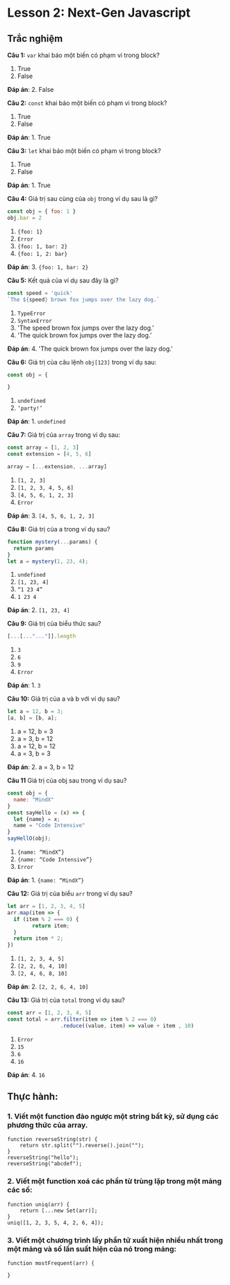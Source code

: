 # Lesson 2: Next-Gen Javascript

## Trắc nghiệm

**Câu 1:** `var` khai báo một biến có phạm vi trong block?

1. True
2. False

**Đáp án**: 2. False 

**Câu 2:** `const` khai báo một biến có phạm vi trong block?

1. True
2. False

**Đáp án**: 1. True 

**Câu 3:** `let` khai báo một biến có phạm vi trong block?

1. True
2. False

**Đáp án**: 1. True

**Câu 4:** Giá trị sau cùng của `obj` trong ví dụ sau là gì?

```jsx
const obj = { foo: 1 }
obj.bar = 2
```

1. `{foo: 1}`
2. `Error`
3. `{foo: 1, bar: 2}`
4. `{foo: 1, 2: bar}`

**Đáp án**: 3. `{foo: 1, bar: 2}`

**Câu 5:** Kết quả của ví dụ sau đây là gì?

```jsx
const speed = 'quick'
`The ${speed} brown fox jumps over the lazy dog.`
```

1. `TypeError`
2. `SyntaxError`
3. 'The speed brown fox jumps over the lazy dog.’
4. 'The quick brown fox jumps over the lazy dog.’

**Đáp án**: 4. 'The quick brown fox jumps over the lazy dog.'

**Câu 6:** Giá trị của câu lệnh `obj[123]` trong ví dụ sau:

```jsx
const obj = {

}
```

1. `undefined`
2. `‘party!’`
 
**Đáp án**: 1. `undefined`

**Câu 7:** Giá trị của `array` trong ví dụ sau:

```jsx
const array = [1, 2, 3]
const extension = [4, 5, 6]

array = [...extension, ...array]
```

1. `[1, 2, 3]`
2. `[1, 2, 3, 4, 5, 6]`
3. `[4, 5, 6, 1, 2, 3]`
4. `Error`

**Đáp án**: 3. `[4, 5, 6, 1, 2, 3]`


**Câu 8:** Giá trị của a trong ví dụ sau?

```jsx
function mystery(...params) {
  return params
}
let a = mystery(1, 23, 4);
```

1. `undefined`
2. `[1, 23, 4]`
3. `“1 23 4”`
4. `1 23 4`

**Đáp án**: 2. `[1, 23, 4]`

**Câu 9:** Giá trị của biểu thức sau?

```jsx
[...[..."..."]].length
```

1. `3`
2. `6`
3. `9`
4. `Error`

**Đáp án**: 1. `3`

**Câu 10:** Giá trị của a và b với ví dụ sau?

```jsx
let a = 12, b = 3;
[a, b] = [b, a];
```

1. a = 12, b = 3
2. a = 3, b = 12
3. a = 12, b = 12
4. a = 3, b = 3


**Đáp án**: 2. a = 3, b = 12

**Câu 11** Giá trị của obj sau trong ví dụ sau?

```jsx
const obj = {
  name: "MindX"
}
const sayHello = (x) => {
  let {name} = x;
  name = "Code Intensive"
}
sayHellO(obj);
```

1. `{name: “MindX”}`
2. `{name: “Code Intensive”}`
3. `Error`

**Đáp án**: 1. `{name: “MindX”}`

**Câu 12:** Giá trị của biểu `arr` trong ví dụ sau?

```jsx
let arr = [1, 2, 3, 4, 5]
arr.map(item => {
  if (item % 2 === 0) {
		return item;
  }
  return item * 2;
})
```

1. `[1, 2, 3, 4, 5]`
2. `[2, 2, 6, 4, 10]`
3. `[2, 4, 6, 8, 10]`

**Đáp án**: 2. `[2, 2, 6, 4, 10]`

**Câu 13:** Giá trị của `total` trong ví dụ sau?

```jsx
const arr = [1, 2, 3, 4, 5]
const total = arr.filter(item => item % 2 === 0)
                 .reduce((value, item) => value + item , 10)
```

1. `Error`
2. `15`
3. `6`
4. `16`


**Đáp án**: 4. `16`


## Thực hành:

### 1. Viết một function đảo ngược một string bất kỳ, sử dụng các phương thức của array.

```
function reverseString(str) {
    return str.split("").reverse().join("");
}
reverseString("hello");
reverseString("abcdef");
```

### 2. Viết một function xoá các phần từ trùng lặp trong một mảng các số:
```
function uniq(arr) {
    return [...new Set(arr)];
}
uniq([1, 2, 3, 5, 4, 2, 6, 4]);
```

### 3. Viết một chương trình lấy phần tử xuất hiện nhiều nhất trong một mảng và số lần suất hiện của nó trong mảng:

```
function mostFrequent(arr) {

}
```









